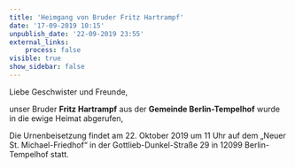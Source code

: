 ```yaml
---
title: 'Heimgang von Bruder Fritz Hartrampf'
date: '17-09-2019 10:15'
unpublish_date: '22-09-2019 23:55'
external_links:
    process: false
visible: true
show_sidebar: false
---
```


Liebe Geschwister und Freunde,

unser Bruder **Fritz Hartrampf** aus der **Gemeinde Berlin-Tempelhof** wurde in die ewige Heimat abgerufen,

Die Urnenbeisetzung findet am 22. Oktober 2019 um 11 Uhr auf dem „Neuer St. Michael-Friedhof“ in der Gottlieb-Dunkel-Straße 29 in 12099 Berlin-Tempelhof statt.